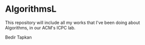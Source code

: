 # AlgorithmsL

This repository will include all my works that I've been doing
about Algorithms, in our ACM's ICPC lab.

Bedir Tapkan